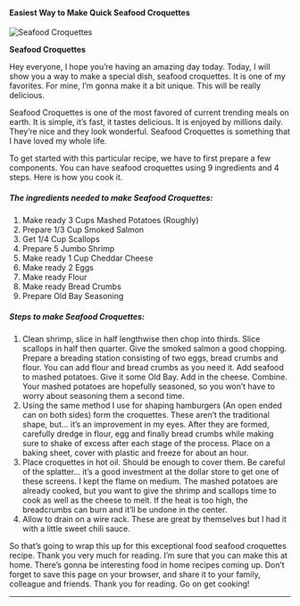             

#### Easiest Way to Make Quick Seafood Croquettes

![Seafood Croquettes](https://img-global.cpcdn.com/recipes/4a89ebdf7ff49d92/751x532cq70/seafood-croquettes-recipe-main-photo.jpg)

**Seafood Croquettes**

Hey everyone, I hope you’re having an amazing day today. Today, I will show you a way to make a special dish, seafood croquettes. It is one of my favorites. For mine, I’m gonna make it a bit unique. This will be really delicious.

Seafood Croquettes is one of the most favored of current trending meals on earth. It is simple, it’s fast, it tastes delicious. It is enjoyed by millions daily. They’re nice and they look wonderful. Seafood Croquettes is something that I have loved my whole life.

To get started with this particular recipe, we have to first prepare a few components. You can have seafood croquettes using 9 ingredients and 4 steps. Here is how you cook it.

##### The ingredients needed to make Seafood Croquettes:

1.  Make ready 3 Cups Mashed Potatoes (Roughly)
2.  Prepare 1/3 Cup Smoked Salmon
3.  Get 1/4 Cup Scallops
4.  Prepare 5 Jumbo Shrimp
5.  Make ready 1 Cup Cheddar Cheese
6.  Make ready 2 Eggs
7.  Make ready Flour
8.  Make ready Bread Crumbs
9.  Prepare Old Bay Seasoning

##### Steps to make Seafood Croquettes:

1.  Clean shrimp, slice in half lengthwise then chop into thirds. Slice scallops in half then quarter. Give the smoked salmon a good chopping. Prepare a breading station consisting of two eggs, bread crumbs and flour. You can add flour and bread crumbs as you need it. Add seafood to mashed potatoes. Give it some Old Bay. Add in the cheese. Combine. Your mashed potatoes are hopefully seasoned, so you won’t have to worry about seasoning them a second time.
2.  Using the same method I use for shaping hamburgers (An open ended can on both sides) form the croquettes. These aren’t the traditional shape, but… it’s an improvement in my eyes. After they are formed, carefully dredge in flour, egg and finally bread crumbs while making sure to shake of excess after each stage of the process. Place on a baking sheet, cover with plastic and freeze for about an hour.
3.  Place croquettes in hot oil. Should be enough to cover them. Be careful of the splatter… it’s a good investment at the dollar store to get one of these screens. I kept the flame on medium. The mashed potatoes are already cooked, but you want to give the shrimp and scallops time to cook as well as the cheese to melt. If the heat is too high, the breadcrumbs can burn and it’ll be undone in the center.
4.  Allow to drain on a wire rack. These are great by themselves but I had it with a little sweet chili sauce.

So that’s going to wrap this up for this exceptional food seafood croquettes recipe. Thank you very much for reading. I’m sure that you can make this at home. There’s gonna be interesting food in home recipes coming up. Don’t forget to save this page on your browser, and share it to your family, colleague and friends. Thank you for reading. Go on get cooking!

* * *